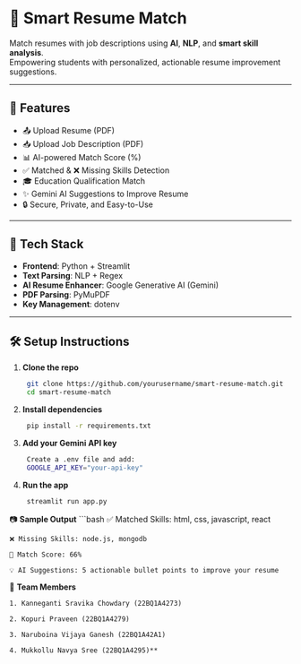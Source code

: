# 💼 Smart Resume Match

Match resumes with job descriptions using **AI**, **NLP**, and **smart skill analysis**.  
Empowering students with personalized, actionable resume improvement suggestions.

---

## 🚀 Features

- 📤 Upload Resume (PDF)
- 📥 Upload Job Description (PDF)
- 📊 AI-powered Match Score (%)
- ✅ Matched & ❌ Missing Skills Detection
- 🎓 Education Qualification Match
- ✨ Gemini AI Suggestions to Improve Resume
- 🔒 Secure, Private, and Easy-to-Use

---

## 🧠 Tech Stack

- **Frontend**: Python + Streamlit  
- **Text Parsing**: NLP + Regex  
- **AI Resume Enhancer**: Google Generative AI (Gemini)  
- **PDF Parsing**: PyMuPDF  
- **Key Management**: dotenv

---

## 🛠️ Setup Instructions

1. **Clone the repo**
   ```bash 
    git clone https://github.com/yourusername/smart-resume-match.git
    cd smart-resume-match

3. **Install dependencies**
   ```bash
    pip install -r requirements.txt

5. **Add your Gemini API key**
   ```bash
    Create a .env file and add:
    GOOGLE_API_KEY="your-api-key"

5. **Run the app**
   ```bash
    streamlit run app.py

 📷 **Sample Output**
    ```bash
    ✅ Matched Skills: html, css, javascript, react

    ❌ Missing Skills: node.js, mongodb

    🎯 Match Score: 66%

    💡 AI Suggestions: 5 actionable bullet points to improve your resume

👥 **Team Members**

    1. Kanneganti Sravika Chowdary (22BQ1A4273)

    2. Kopuri Praveen (22BQ1A4279)

    3. Naruboina Vijaya Ganesh (22BQ1A42A1)

    4. Mukkollu Navya Sree (22BQ1A4295)**


